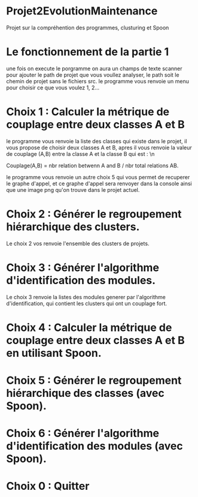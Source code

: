 # Projet2EvolutionMaintenance
Projet sur la compréhention des programmes, clusturing et Spoon

# Le fonctionnement de la partie 1 
une fois on execute le porgramme on aura un champs de texte scanner pour ajouter le path de projet que vous voullez analyser, le path soit le chemin de projet sans le fichiers src. 
le programme vous renvoie un menu pour choisir ce que vous voulez 1, 2... 

# Choix 1 : Calculer la métrique de couplage entre deux classes A et B 
le programme vous renvoie la liste des classes qui existe dans le projet, il vous propose de choisir deux classes A et B, apres il vous renvoie la valeur de couplage (A,B) entre la classe A et la classe B qui est :  \n

Couplage(A,B) = nbr relation betwenn A and B / nbr total relations AB.

le programme vous renvoie un autre choix 5 qui vous permet de recuperer le graphe d'appel, et ce graphe d'appel sera renvoyer dans la console ainsi que une image png qu'on trouve dans le projet actuel.

# Choix 2 : Générer le regroupement hiérarchique des clusters.

Le choix 2 vos renvoie l'ensemble des clusters de projets.

# Choix 3 : Générer l'algorithme d'identification des modules.
Le choix 3  renvoie la listes des modules generer par l'algorithme d'identification, qui contient les clusters qui ont un couplage fort.

# Choix 4 : Calculer la métrique de couplage entre deux classes A et B en utilisant Spoon.


# Choix 5 : Générer le regroupement hiérarchique des classes (avec Spoon).

# Choix 6 : Générer l'algorithme d'identification des modules (avec Spoon).

# Choix 0 : Quitter 







